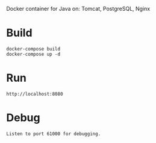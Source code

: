 Docker container for Java on: Tomcat, PostgreSQL, Nginx 

# Build
```
docker-compose build
docker-compose up -d
```

# Run
```
http://localhost:8080
```

# Debug
```
Listen to port 61000 for debugging.
```
